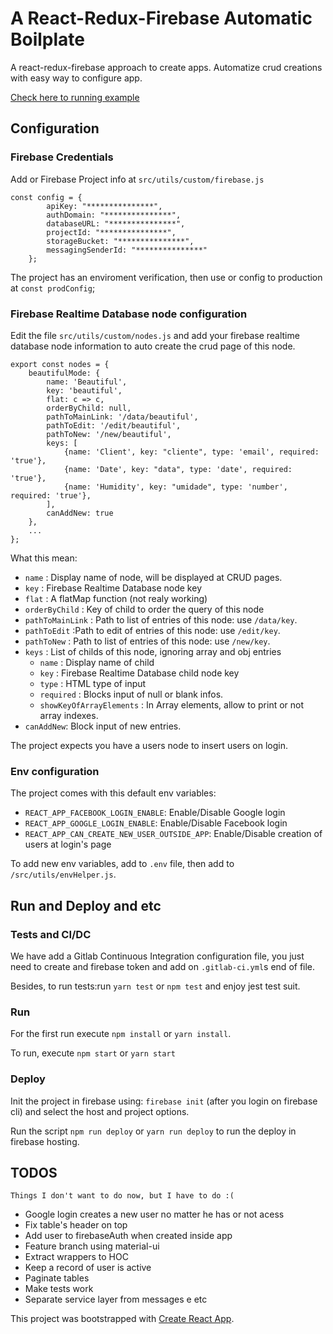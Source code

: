 # A React-Redux-Firebase Automatic Boilplate

A react-redux-firebase approach to create apps. Automatize crud creations with easy way to configure app.

[Check here to running example](https://react-redux-firebase-ex.firebaseapp.com)

## Configuration

### Firebase Credentials

Add or Firebase Project info at `src/utils/custom/firebase.js`

```
const config = {
        apiKey: "***************",
        authDomain: "***************",
        databaseURL: "***************",
        projectId: "***************",
        storageBucket: "***************",
        messagingSenderId: "***************"
    };
```

The project has an enviroment verification, then use or config to production at `const prodConfig`;

### Firebase Realtime Database node configuration

Edit the file `src/utils/custom/nodes.js` and add your firebase realtime database node information to auto create the crud page of this node.

```
export const nodes = {
    beautifulMode: {
        name: 'Beautiful',
        key: 'beautiful',
        flat: c => c,
        orderByChild: null,
        pathToMainLink: '/data/beautiful',
        pathToEdit: '/edit/beautiful',
        pathToNew: '/new/beautiful',
        keys: [
            {name: 'Client', key: "cliente", type: 'email', required: 'true'},
            {name: 'Date', key: "data", type: 'date', required: 'true'},
            {name: 'Humidity', key: "umidade", type: 'number', required: 'true'},
        ],
        canAddNew: true
    },
    ...
};
```

What this mean:

- `name` : Display name of node, will be displayed at CRUD pages.
- `key` : Firebase Realtime Database node key
- `flat` : A flatMap function (not realy working)
- `orderByChild` : Key of child to order the query of this node
- `pathToMainLink` : Path to list of entries of this node: use `/data/key`.
- `pathToEdit` :Path to edit of entries of this node: use `/edit/key`.
- `pathToNew` : Path to list of entries of this node: use `/new/key`.
- `keys` :  List of childs of this node, ignoring array and obj entries
    - `name` : Display name of child
    - `key` : Firebase Realtime Database child node key
    - `type` : HTML type of input
    - `required` : Blocks input of null or blank infos.
    - `showKeyOfArrayElements` : In Array elements, allow to print or not array indexes.
- `canAddNew`: Block input of new entries.

The project expects you have a users node to insert users on login.

### Env configuration

The project comes with this default env variables:

- `REACT_APP_FACEBOOK_LOGIN_ENABLE`: Enable/Disable Google login
- `REACT_APP_GOOGLE_LOGIN_ENABLE`:  Enable/Disable Facebook login
- `REACT_APP_CAN_CREATE_NEW_USER_OUTSIDE_APP`:  Enable/Disable creation of users at login's page

To add new env variables, add to `.env` file, then add to `/src/utils/envHelper.js`.

## Run and Deploy and etc

### Tests and CI/DC

We have add a Gitlab Continuous Integration configuration file, you just need to create and firebase token and add on `.gitlab-ci.yml`s end of file.

Besides, to run tests:run `yarn test` or `npm test` and enjoy jest test suit.

### Run
For the first run execute `npm install` or `yarn install`.

To run, execute `npm start` or `yarn start`


### Deploy
Init the project in firebase using: `firebase init` (after you login on firebase cli) and select the host and project options.

Run the script `npm run deploy` or `yarn run deploy` to run the deploy in firebase hosting.

## TODOS

`Things I don't want to do now, but I have to do :(`

- Google login creates a new user no matter he has or not acess
- Fix table's header on top
- Add user to firebaseAuth when created inside app
- Feature branch using material-ui
- Extract wrappers to HOC
- Keep a record of user is active
- Paginate tables
- Make tests work
- Separate service layer from messages e etc

This project was bootstrapped with [Create React App](https://github.com/facebookincubator/create-react-app).
